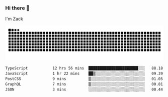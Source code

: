 ### Hi there 👋
I'm Zack

![](https://raw.githubusercontent.com/z4cki/z4cki/refs/heads/output/github-contribution-grid-snake.svg)
<!--START_SECTION:waka-->

```txt
TypeScript           12 hrs 56 mins  ██████████████████████░░░   88.18 %
JavaScript           1 hr 22 mins    ██▒░░░░░░░░░░░░░░░░░░░░░░   09.39 %
PostCSS              9 mins          ▒░░░░░░░░░░░░░░░░░░░░░░░░   01.05 %
GraphQL              7 mins          ▒░░░░░░░░░░░░░░░░░░░░░░░░   00.81 %
JSON                 3 mins          ░░░░░░░░░░░░░░░░░░░░░░░░░   00.44 %
```

<!--END_SECTION:waka-->
